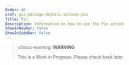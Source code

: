 ```yaml
---
Order: 40
xref: gui-package-details-actions-pin
Title: Pin
Description: Information on how to use the Pin action
ShowInNavBar: false
ShowInSideBar: false
---
```


> :choco-warning: **WARNING**
>
> This is a Work in Progress. Please check back later
